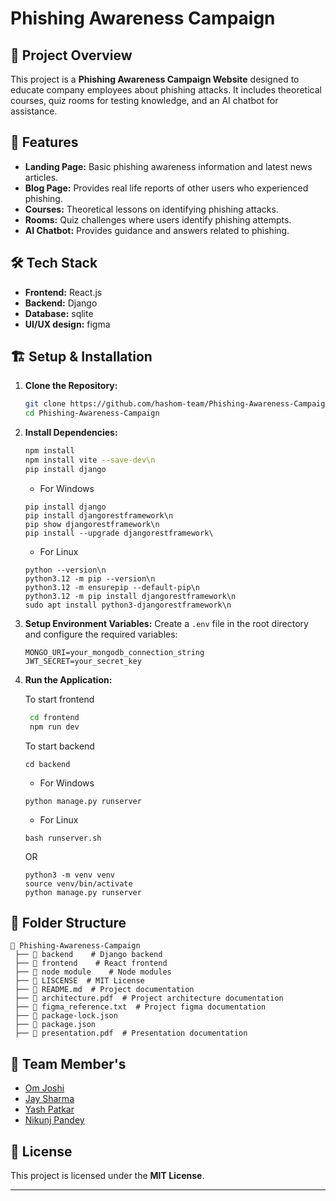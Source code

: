 # Phishing Awareness Campaign 

## 🚀 Project Overview
This project is a **Phishing Awareness Campaign Website** designed to educate company employees about phishing attacks. It includes theoretical courses, quiz rooms for testing knowledge, and an AI chatbot for assistance.

## 📌 Features
- **Landing Page:** Basic phishing awareness information and latest news articles.
- **Blog Page:** Provides real life reports of other users who experienced phishing.
- **Courses:** Theoretical lessons on identifying phishing attacks.
- **Rooms:** Quiz challenges where users identify phishing attempts.
- **AI Chatbot:** Provides guidance and answers related to phishing.

## 🛠️ Tech Stack
- **Frontend:** React.js
- **Backend:** Django
- **Database:** sqlite
- **UI/UX design:** figma

## 🏗️ Setup & Installation
1. **Clone the Repository:**
   ```bash
   git clone https://github.com/hashom-team/Phishing-Awareness-Campaign.git
   cd Phishing-Awareness-Campaign
   ```

2. **Install Dependencies:**
   ```bash
   npm install
   npm install vite --save-dev\n
   pip install django
   ```
   - For Windows
   ```
   pip install django
   pip install djangorestframework\n
   pip show djangorestframework\n
   pip install --upgrade djangorestframework\
   ```
   
   - For Linux
   ```
   python --version\n
   python3.12 -m pip --version\n
   python3.12 -m ensurepip --default-pip\n
   python3.12 -m pip install djangorestframework\n
   sudo apt install python3-djangorestframework\n
   ```

4. **Setup Environment Variables:**
   Create a `.env` file in the root directory and configure the required variables:
   ```plaintext
   MONGO_URI=your_mongodb_connection_string
   JWT_SECRET=your_secret_key
   ```

5. **Run the Application:**
   
   To start frontend
   ```bash
    cd frontend
    npm run dev
   ```
   To start backend
   ```
   cd backend
   ```
   - For Windows
   ```
   python manage.py runserver
   ```
   - For Linux
   ```
   bash runserver.sh
   ```
      OR
   ```
   python3 -m venv venv
   source venv/bin/activate
   python manage.py runserver
   ```


## 📂 Folder Structure
```
📁 Phishing-Awareness-Campaign
 ├── 📂 backend    # Django backend
 ├── 📂 frontend    # React frontend
 ├── 📂 node module    # Node modules
 ├── 📜 LISCENSE  # MIT License
 ├── 📜 README.md  # Project documentation
 ├── 📜 architecture.pdf  # Project architecture documentation
 ├── 📜 figma_reference.txt  # Project figma documentation
 ├── 📜 package-lock.json  
 ├── 📜 package.json  
 ├── 📜 presentation.pdf  # Presentation documentation
```

## 🤝 Team Member's
- [Om Joshi](https://github.com/iamomjoshi)
- [Jay Sharma](https://github.com/jaysantosh)
- [Yash Patkar](https://github.com/YashPatkar)
- [Nikunj Pandey](https://github.com/nikunjpandey1607)

## 📜 License
This project is licensed under the **MIT License**.

---


